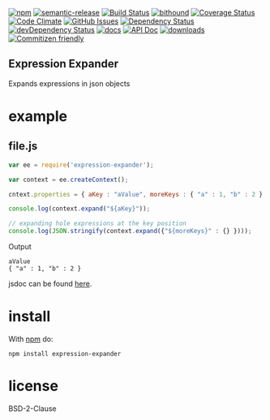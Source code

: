 
[![npm](https://img.shields.io/npm/v/expression-expander.svg)](https://www.npmjs.com/package/expression-expander)
[![semantic-release](https://img.shields.io/badge/%20%20%F0%9F%93%A6%F0%9F%9A%80-semantic--release-e10079.svg)](https://github.com/arlac77/expression-expander)
[![Build Status](https://secure.travis-ci.org/arlac77/expression-expander.png)](http://travis-ci.org/arlac77/expression-expander)
[![bithound](https://www.bithound.io/github/arlac77/expression-expander/badges/score.svg)](https://www.bithound.io/github/arlac77/expression-expander)
[![Coverage Status](https://coveralls.io/repos/arlac77/expression-expander/badge.svg?branch=master&service=github)](https://coveralls.io/github/arlac77/expression-expander?branch=master)
[![Code Climate](https://codeclimate.com/github/arlac77/expression-expander/badges/gpa.svg)](https://codeclimate.com/github/arlac77/expression-expander)
[![GitHub Issues](https://img.shields.io/github/issues/arlac77/expression-expander.svg?style=flat-square)](https://github.com/arlac77/expression-expander/issues)
[![Dependency Status](https://david-dm.org/arlac77/expression-expander.svg)](https://david-dm.org/arlac77/expression-expander)
[![devDependency Status](https://david-dm.org/arlac77/expression-expander/dev-status.svg)](https://david-dm.org/arlac77/expression-expander#info=devDependencies)
[![docs](http://inch-ci.org/github/arlac77/expression-expander.svg?branch=master)](http://inch-ci.org/github/arlac77/expression-expander)
[![API Doc](https://doclets.io/arlac77/expression-expander/master.svg)](https://doclets.io/arlac77/expression-expander/master)
[![downloads](http://img.shields.io/npm/dm/expression-expander?style=flat-square)](https://npmjs.org/package/expression-expander)
[![Commitizen friendly](https://img.shields.io/badge/commitizen-friendly-brightgreen.svg)](http://commitizen.github.io/cz-cli/)

Expression Expander
-------------------

Expands expressions in json objects

# example

## file.js

```js
var ee = require('expression-expander');

var context = ee.createContext();

cntext.properties = { aKey : "aValue", moreKeys : { "a" : 1, "b" : 2 } };

console.log(context.expand("${aKey}"));

// expanding hole expressions at the key position
console.log(JSON.stringify(context.expand({"${moreKeys}" : {} })));
```

Output

```
aValue
{ "a" : 1, "b" : 2 }
```

jsdoc can be found [here](http://arlac77.github.io/modules/expression-expander/doc/).

# install

With [npm](http://npmjs.org) do:

```shell
npm install expression-expander
```

# license

BSD-2-Clause
